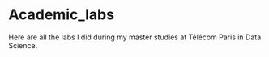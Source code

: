 # Academic_labs
Here are all the labs I did during my master studies at Télécom Paris in Data Science.
